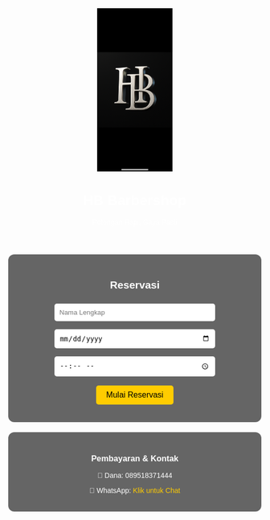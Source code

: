 <!DOCTYPE html>
<html lang="id">
<head>
  <meta charset="UTF-8">
  <meta name="viewport" content="width=device-width, initial-scale=1.0">
  <title>HB Barbershop</title>
  <style>
    body {
      margin: 0;
      font-family: Arial, sans-serif;
      background: url('IMG_2174.png') no-repeat center center/cover;
      color: white;
      text-align: center;
    }

    header {
      padding: 30px;
      background-color: rgba(0, 0, 0, 0.6);
    }

    header img {
      width: 150px;
    }

    .content {
      background-color: rgba(0, 0, 0, 0.6);
      padding: 20px;
      margin: 20px auto;
      max-width: 600px;
      border-radius: 12px;
    }

    .countdown {
      font-size: 24px;
      margin-top: 15px;
      color: #ffcc00;
    }

    button {
      background: #ffcc00;
      border: none;
      padding: 10px 20px;
      font-size: 16px;
      margin-top: 10px;
      cursor: pointer;
      border-radius: 5px;
    }

    input {
      padding: 10px;
      margin: 8px 0;
      width: 90%;
      max-width: 300px;
      border-radius: 5px;
      border: none;
    }

    a {
      color: #ffcc00;
      text-decoration: none;
    }
  </style>
</head>
<body>

  <header>
    <img src="IMG_2174.png" alt="HB Logo">
    <h1>HB Barbershop</h1>
    <p>Potongan Rapi, Gaya Pasti</p>
  </header>

  <div class="content">
    <h2>Reservasi</h2>
    <form id="bookingForm">
      <input type="text" id="nama" placeholder="Nama Lengkap" required><br>
      <input type="date" id="tanggal" required><br>
      <input type="time" id="waktu" required><br>
      <button type="button" onclick="startBooking()">Mulai Reservasi</button>
    </form>
    <div class="countdown" id="timer"></div>
  </div>

  <div class="content">
    <h3>Pembayaran & Kontak</h3>
    <p>📱 Dana: 089518371444</p>
    <p>💬 WhatsApp: <a href="https://wa.me/6289518371444" target="_blank">Klik untuk Chat</a></p>
  </div>

  <script>
    function startBooking() {
      const nama = document.getElementById('nama').value;
      const tanggal = document.getElementById('tanggal').value;
      const waktu = document.getElementById('waktu').value;

      if (!nama || !tanggal || !waktu) {
        alert("Isi semua data terlebih dahulu.");
        return;
      }

      // Dapatkan waktu selesai (1 jam dari sekarang)
      const sekarang = new Date();
      const waktuSelesai = new Date(sekarang.getTime() + 60 * 60 * 1000);
      const jamSelesai = waktuSelesai.toLocaleTimeString('id-ID', { hour: '2-digit', minute: '2-digit' });

      // Mulai countdown di web
      let timeLeft = 60 * 60;
      const countdownElement = document.getElementById('timer');

      function updateTimer() {
        const minutes = Math.floor(timeLeft / 60);
        const seconds = timeLeft % 60;
        countdownElement.textContent = `Waktu tersisa: ${minutes}m ${seconds < 10 ? '0' : ''}${seconds}s`;

        if (timeLeft <= 0) {
          clearInterval(timerInterval);
          countdownElement.textContent = "Waktu habis!";
        }
        timeLeft--;
      }

      updateTimer();
      const timerInterval = setInterval(updateTimer, 1000);

      // Buat pesan WhatsApp dengan jam selesai
      const pesan = `Halo HB Barbershop,%0ASaya *${nama}* ingin reservasi pada:%0A📅 Tanggal: ${tanggal}%0A⏰ Jam: ${waktu}%0A%0A⏳ Waktu reservasi berlaku hingga jam *${jamSelesai}
      cek sisa waktu reservasi anda di website *%0A%0AWebsite: [https://ferdi841.github.io/Reservasii/]`;
      const waUrl = `https://wa.me/6289518371444?text=${pesan}`;
      window.open(waUrl, '_blank');
    }
  </script>

</body>
</html>
